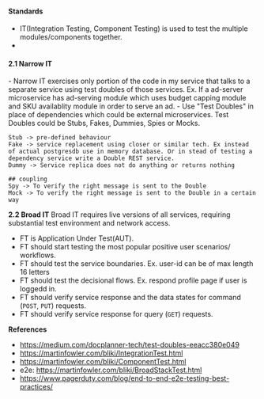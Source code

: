 
<h4>Standards</h4>

- IT(Integration Testing, Component Testing) is used to test the multiple modules/components together.
-
<h4>2.1 Narrow IT</h4>
- Narrow IT exercises only portion of the code in my service that talks to a separate service using test doubles of those services.
  Ex. If a ad-server microservice has ad-serving module which uses budget capping module and SKU availablity module in order to serve an ad.
- Use "Test Doubles" in place of dependencies which could be external microservices. Test Doubles could be Stubs, Fakes, Dummies, Spies or Mocks.

```
Stub -> pre-defined behaviour
Fake -> service replacement using closer or similar tech. Ex instead of actual postgresdb use in memory database. Or in stead of testing a dependency service write a Double REST service.  
Dummy -> Service replica does not do anything or returns nothing

## coupling 
Spy -> To verify the right message is sent to the Double
Mock -> To verify the right message is sent to the Double in a certain way
```

<b>2.2 Broad IT</b>
Broad IT requires live versions of all services, requiring substantial test environment and network access.

- FT is Application Under Test(AUT).
- FT should start testing the most popular positive user scenarios/ workflows.
- FT should test the service boundaries. Ex. user-id can be of max length 16 letters
- FT should test the decisional flows. Ex. respond profile page if user is loggedd in.
- FT should verify service response and the data states for command (`POST`, `PUT`) requests.
- FT should verify service response for query (`GET`) requests.

<b>References</b>
- https://medium.com/docplanner-tech/test-doubles-eeacc380e049
- https://martinfowler.com/bliki/IntegrationTest.html
- https://martinfowler.com/bliki/ComponentTest.html
- e2e: https://martinfowler.com/bliki/BroadStackTest.html
- https://www.pagerduty.com/blog/end-to-end-e2e-testing-best-practices/
